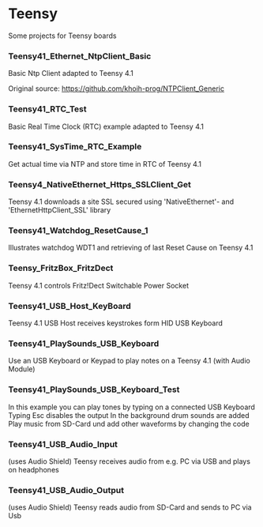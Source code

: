 # Teensy

Some projects for Teensy boards

### Teensy41_Ethernet_NtpClient_Basic
Basic Ntp Client adapted to Teensy 4.1

Original source: 
https://github.com/khoih-prog/NTPClient_Generic

### Teensy41_RTC_Test
Basic Real Time Clock (RTC) example adapted to Teensy 4.1

### Teensy41_SysTime_RTC_Example
Get actual time via NTP and store time in RTC of Teensy 4.1

### Teensy4_NativeEthernet_Https_SSLClient_Get
Teensy 4.1 downloads a site SSL secured using 'NativeEthernet'- and 'EthernetHttpClient_SSL' library

### Teensy41_Watchdog_ResetCause_1
Illustrates watchdog WDT1 and retrieving of last Reset Cause on Teensy 4.1

### Teensy_FritzBox_FritzDect
Teensy 4.1 controls Fritz!Dect Switchable Power Socket

### Teensy41_USB_Host_KeyBoard
Teensy 4.1 USB Host receives keystrokes form HID USB Keyboard

### Teensy41_PlaySounds_USB_Keyboard
Use an USB Keyboard or Keypad to play notes on a Teensy 4.1 (with Audio Module)

### Teensy41_PlaySounds_USB_Keyboard_Test
In this example you can play tones by typing on a connected USB Keyboard
Typing Esc disables the output
In the background drum sounds are added
Play music from SD-Card und add other waveforms by changing the code

### Teensy41_USB_Audio_Input
(uses Audio Shield)
Teensy receives audio from e.g. PC via USB and plays on headphones

### Teensy41_USB_Audio_Output
(uses Audio Shield)
Teensy reads audio from SD-Card and sends to PC via Usb